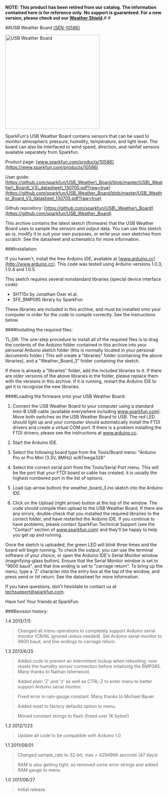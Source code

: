 **NOTE: This product has been retired from our catalog. The information contained here is for reference only. No support is guaranteed. For a new version, please check out our [Weather Shield](https://www.sparkfun.com/products/12081).**# #

##USB Weather Board [(SEN-10586)](https://www.sparkfun.com/products/10586)

<img src="https://dlnmh9ip6v2uc.cloudfront.net/images/products/1/0/5/8/6/10586-05b.jpg" alt="USB Weather Board" height="300" width="300">

SparkFun's USB Weather Board contains sensors that can be used to monitor atmospheric pressure, humidity, temperature, and light level. The board can also be interfaced to wind speed, direction, and rainfall sensors available separately from Sparkfun.

Product page: [www.sparkfun.com/products/10586](https://www.sparkfun.com/products/10586)

User guide: [https://github.com/sparkfun/USB_Weather\_Board/blob/master/USB\_Weather\_Board\_V3\_datasheet\_130705.pdf?raw=true](https://github.com/sparkfun/USB_Weather_Board/blob/master/USB_Weather_Board_V3_datasheet_130705.pdf?raw=true)

Github repository: [https://github.com/sparkfun/USB\_Weather\_Board](https://github.com/sparkfun/USB_Weather_Board)

This archive contains the latest sketch (firmware) that the USB Weather Board uses to sample the sensors and output data. You can use this sketch as-is, modify it to suit your own purposes, or write your own sketches from scratch. See the datasheet and schematics for more information.

###Installation:

If you haven't, install the free Arduino IDE, available at [www.arduino.cc](http://www.arduino.cc). This code was tested using Arduino versions 1.0.3, 1.0.4 and 1.0.5.

This sketch requires several nonstandard libraries (special device interface code):

* SHT15x by Jonathan Oxer et.al.
* SFE_BMP085 library by SparkFun
	
These libraries are included in this archive, and must be installed onto your computer in order for the code to compile correctly. See the instructions below.

####Installing the required files:

TL;DR: The one-step procedure to install all of the required files is to drag the contents of the Arduino folder contained in this archive into your personal Arduino sketch folder (this is normally located in your personal documents folder.) This will create a "libraries" folder (containing the above libraries), and a "Weather\_Board\_3" folder containing the sketch.

If there is already a "libraries" folder, add the included libraries to it. If there are older versions of the above libraries in the folder, please replace them with the versions in this archive. If it is running, restart the Arduino IDE to get it to recognize the new libraries.

####Loading the firmware onto your USB Weather Board:

1. Connect the USB Weather Board to your computer using a standard mini-B USB cable (available everywhere including www.sparkfun.com). Move both switches on the USB Weather Board to USB. The red LED should light up and your computer should automatically install the FTDI drivers and create a virtual COM port. If there is a problem installing the FTDI drivers, please see the instructions at www.arduino.cc.

2. Start the Arduino IDE.

3. Select the following board type from the Tools/Board menu: "Arduino Pro or Pro Mini (3.3V, 8MHz) w/ATmega328"

4. Select the correct serial port from the Tools/Serial Port menu. This will be the port that your FTDI board or cable has created, it is usually the highest numbered port in the list of options.

5. Load (up-arrow button) the weather\_board\_3.ino sketch into the Arduino IDE.

6. Click on the Upload (right arrow) button at the top of the window. The code should compile then upload to the USB Weather Board. If there are any errors, double-check that you installed the required libraries to the correct folder, and have restarted the Arduino IDE. If you continue to have problems, please contact SparkFun Technical Support (see the "Contact" section of www.sparkfun.com) and they'll be happy to help you get up and running.

Once the sketch is uploaded, the green LED will blink three times and the board will begin running. To check the output, you can use the terminal software of your choice, or open the Arduino IDE's Serial Monitor window (magnifying-glass button). Ensure that the Serial Monitor window is set to "9600 baud", and that line ending is set to "carriage return". To bring up the menu, type a 'Z' character into the entry box at the top of the window, and press send or hit return. See the datasheet for more information.

If you have questions, don't hesistate to contact us at techsupport@sparkfun.com.

Have fun!
Your friends at SparkFun.

###Revision history:

1.4 2013/7/5

> Changed all menu operations to completely support Arduino serial monitor (CR/NL ignored unless needed). Set Arduino serial monitor to 9600 baud, and line endings to carriage return.

1.3 2013/6/25

> Added code to prevent an intermittent lockup when rebooting; now resets the humidity sensor connection before intializing the BMP085. Many thanks to Nathan Isherwood.
		
> Added plain 'Z' and 'z' as well as CTRL-Z to enter menu to better support Arduino serial monitor.
		
> Fixed error in rain-gauge constant. Many thanks to Michael Bauer.

> Added reset to factory defaults option to menu.

> Moved constant strings to flash (freed over 1K bytes!)

1.2 2012/1/23

> Update all code to be compatible with Arduino 1.0
		
1.1 2011/08/01

> Changed sample_rate to 32-bit, max = 4294966 seconds (47 days)

> RAM is also getting tight, so removed some error strings and added RAM gauge to menu.
		
1.0 2011/06/27

> Initial release
